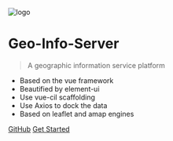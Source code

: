 
![logo](https://icongr.am/simple/bower.svg?color=111111&size=120)

# Geo-Info-Server

> A geographic information service platform

- Based on the vue framework
- Beautified by element-ui
- Use vue-cil scaffolding
- Use Axios to dock the data
- Based on leaflet and amap engines

[GitHub](https://github.com/haut-gis-org/gis-changchun-info-vue)
[Get Started](quickstart.md)
